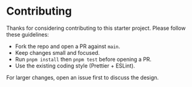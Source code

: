 # Contributing

Thanks for considering contributing to this starter project. Please follow these guidelines:

- Fork the repo and open a PR against `main`.
- Keep changes small and focused.
- Run `pnpm install` then `pnpm test` before opening a PR.
- Use the existing coding style (Prettier + ESLint).

For larger changes, open an issue first to discuss the design.
